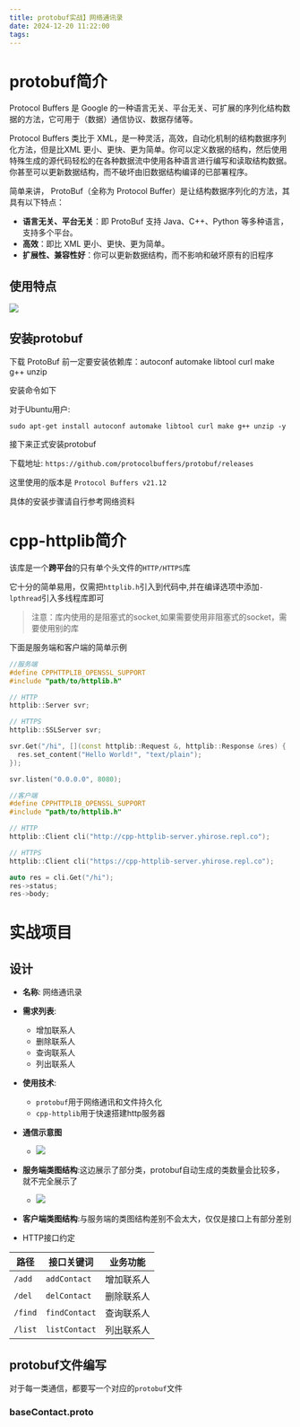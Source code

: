 ```yaml
---
title: protobuf实战】网络通讯录
date: 2024-12-20 11:22:00
tags:
---
```


# protobuf简介
Protocol Buffers 是 Google 的⼀种语⾔⽆关、平台⽆关、可扩展的序列化结构数据的⽅法，它可⽤于（数据）通信协议、数据存储等。

Protocol Buffers 类⽐于 XML，是⼀种灵活，⾼效，⾃动化机制的结构数据序列化⽅法，但是⽐XML 更⼩、更快、更为简单。你可以定义数据的结构，然后使⽤特殊⽣成的源代码轻松的在各种数据流中使⽤各种语⾔进⾏编写和读取结构数据。你甚⾄可以更新数据结构，⽽不破坏由旧数据结构编译的已部署程序。

简单来讲， ProtoBuf（全称为 Protocol Buffer）是让结构数据序列化的⽅法，其具有以下特点：

+ **语⾔⽆关、平台⽆关**：即 ProtoBuf ⽀持 Java、C++、Python 等多种语⾔，⽀持多个平台。
+ **⾼效**：即⽐ XML 更⼩、更快、更为简单。
+ **扩展性、兼容性好**：你可以更新数据结构，⽽不影响和破坏原有的旧程序

## 使用特点

![](https://picbed0521.oss-cn-shanghai.aliyuncs.com/blogpic/202412201506428.webp)

## 安装protobuf

下载 ProtoBuf 前⼀定要安装依赖库：autoconf automake libtool curl make g++ unzip

安装命令如下

对于Ubuntu用户:

```shell
sudo apt-get install autoconf automake libtool curl make g++ unzip -y
```

接下来正式安装protobuf

下载地址: `https://github.com/protocolbuffers/protobuf/releases`

这里使用的版本是 `Protocol Buffers v21.12`

具体的安装步骤请自行参考网络资料

# cpp-httplib简介
该库是一个**跨平台**的只有单个头文件的`HTTP/HTTPS`库

它十分的简单易用，仅需把`httplib.h`引入到代码中,并在编译选项中添加`-lpthread`引入多线程库即可

> 注意：库内使用的是阻塞式的socket,如果需要使用非阻塞式的socket，需要使用别的库

下面是服务端和客户端的简单示例
```C++
//服务端
#define CPPHTTPLIB_OPENSSL_SUPPORT
#include "path/to/httplib.h"

// HTTP
httplib::Server svr;

// HTTPS
httplib::SSLServer svr;

svr.Get("/hi", [](const httplib::Request &, httplib::Response &res) {
  res.set_content("Hello World!", "text/plain");
});

svr.listen("0.0.0.0", 8080);

```

```C++
//客户端
#define CPPHTTPLIB_OPENSSL_SUPPORT
#include "path/to/httplib.h"

// HTTP
httplib::Client cli("http://cpp-httplib-server.yhirose.repl.co");

// HTTPS
httplib::Client cli("https://cpp-httplib-server.yhirose.repl.co");

auto res = cli.Get("/hi");
res->status;
res->body;
```

# 实战项目

## 设计

+ **名称**: 网络通讯录
+ **需求列表**:
  + 增加联系人
  + 删除联系人
  + 查询联系人
  + 列出联系人
+ **使用技术**: 
  + `protobuf`用于网络通讯和文件持久化
  + `cpp-httplib`用于快速搭建http服务器
+ **通信示意图**
  + ![](https://picbed0521.oss-cn-shanghai.aliyuncs.com/blogpic/202412201631715.webp)
+ **服务端类图结构**:这边展示了部分类，protobuf自动生成的类数量会比较多，就不完全展示了
  + ![](https://picbed0521.oss-cn-shanghai.aliyuncs.com/blogpic/202412201631715.webp)
+ **客户端类图结构**:与服务端的类图结构差别不会太大，仅仅是接口上有部分差别

+ HTTP接口约定

| 路径 | 接口关键词 | 业务功能 |
| ---- | -------- | ------- |
| `/add` | `addContact` | 增加联系人 |
| `/del` | `delContact` | 删除联系人 |
| `/find` | `findContact` | 查询联系人 |
| `/list` | `listContact` | 列出联系人 |
## protobuf文件编写

对于每一类通信，都要写一个对应的`protobuf`文件

### baseContact.proto 
